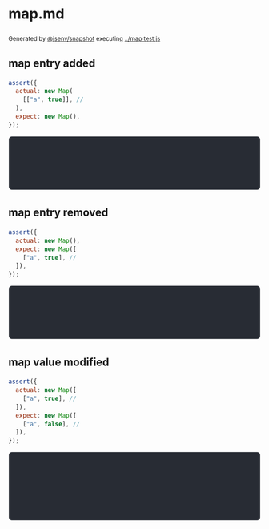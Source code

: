 # map.md

<sub>
  Generated by <a href="https://github.com/jsenv/core/tree/main/packages/independent/snapshot">@jsenv/snapshot</a> executing <a href="../map.test.js">../map.test.js</a>
</sub>

## map entry added

```js
assert({
  actual: new Map(
    [["a", true]], //
  ),
  expect: new Map(),
});
```

![img](map_entry_added/map_entry_added_throw.svg)

## map entry removed

```js
assert({
  actual: new Map(),
  expect: new Map([
    ["a", true], //
  ]),
});
```

![img](map_entry_removed/map_entry_removed_throw.svg)

## map value modified

```js
assert({
  actual: new Map([
    ["a", true], //
  ]),
  expect: new Map([
    ["a", false], //
  ]),
});
```

![img](map_value_modified/map_value_modified_throw.svg)